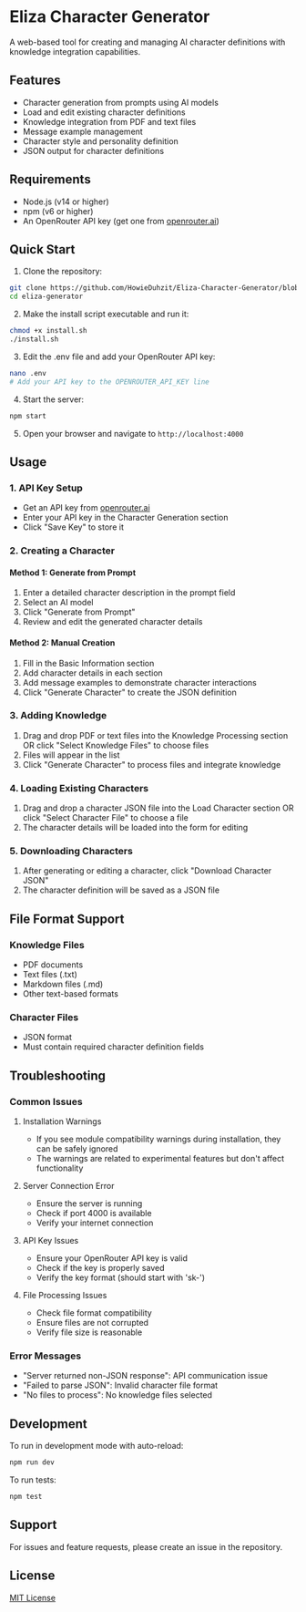 # Eliza Character Generator

A web-based tool for creating and managing AI character definitions with knowledge integration capabilities.

## Features

- Character generation from prompts using AI models
- Load and edit existing character definitions
- Knowledge integration from PDF and text files
- Message example management
- Character style and personality definition
- JSON output for character definitions

## Requirements

- Node.js (v14 or higher)
- npm (v6 or higher)
- An OpenRouter API key (get one from [openrouter.ai](https://openrouter.ai))

## Quick Start

1. Clone the repository:
```bash
git clone https://github.com/HowieDuhzit/Eliza-Character-Generator/blob/main/README.md
cd eliza-generator
```

2. Make the install script executable and run it:
```bash
chmod +x install.sh
./install.sh
```

3. Edit the .env file and add your OpenRouter API key:
```bash
nano .env
# Add your API key to the OPENROUTER_API_KEY line
```

4. Start the server:
```bash
npm start
```

5. Open your browser and navigate to `http://localhost:4000`

## Usage

### 1. API Key Setup
- Get an API key from [openrouter.ai](https://openrouter.ai)
- Enter your API key in the Character Generation section
- Click "Save Key" to store it

### 2. Creating a Character

#### Method 1: Generate from Prompt
1. Enter a detailed character description in the prompt field
2. Select an AI model
3. Click "Generate from Prompt"
4. Review and edit the generated character details

#### Method 2: Manual Creation
1. Fill in the Basic Information section
2. Add character details in each section
3. Add message examples to demonstrate character interactions
4. Click "Generate Character" to create the JSON definition

### 3. Adding Knowledge
1. Drag and drop PDF or text files into the Knowledge Processing section
   OR click "Select Knowledge Files" to choose files
2. Files will appear in the list
3. Click "Generate Character" to process files and integrate knowledge

### 4. Loading Existing Characters
1. Drag and drop a character JSON file into the Load Character section
   OR click "Select Character File" to choose a file
2. The character details will be loaded into the form for editing

### 5. Downloading Characters
1. After generating or editing a character, click "Download Character JSON"
2. The character definition will be saved as a JSON file

## File Format Support

### Knowledge Files
- PDF documents
- Text files (.txt)
- Markdown files (.md)
- Other text-based formats

### Character Files
- JSON format
- Must contain required character definition fields

## Troubleshooting

### Common Issues

1. Installation Warnings
   - If you see module compatibility warnings during installation, they can be safely ignored
   - The warnings are related to experimental features but don't affect functionality

2. Server Connection Error
   - Ensure the server is running
   - Check if port 4000 is available
   - Verify your internet connection

3. API Key Issues
   - Ensure your OpenRouter API key is valid
   - Check if the key is properly saved
   - Verify the key format (should start with 'sk-')

4. File Processing Issues
   - Check file format compatibility
   - Ensure files are not corrupted
   - Verify file size is reasonable

### Error Messages

- "Server returned non-JSON response": API communication issue
- "Failed to parse JSON": Invalid character file format
- "No files to process": No knowledge files selected

## Development

To run in development mode with auto-reload:
```bash
npm run dev
```

To run tests:
```bash
npm test
```

## Support

For issues and feature requests, please create an issue in the repository.

## License

[MIT License](LICENSE)
